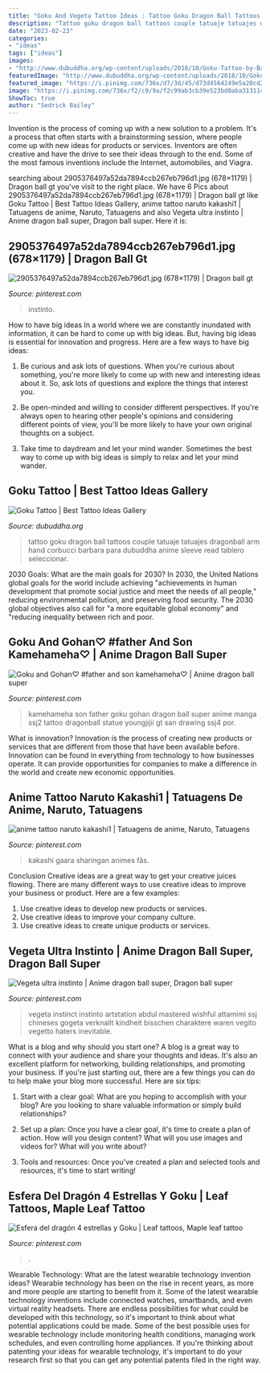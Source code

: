 ```yaml
---
title: "Goku And Vegeta Tattoo Ideas : Tattoo Goku Dragon Ball Tattoos Couple Tatuaje Tatuajes Dragonball Arm Hand Corbucci Barbara Para Dubuddha Anime Sleeve Read Tablero Seleccionar"
description: "Tattoo goku dragon ball tattoos couple tatuaje tatuajes dragonball arm hand corbucci barbara para dubuddha anime sleeve read tablero seleccionar"
date: "2023-02-23"
categories:
- "ideas"
tags: ["ideas"]
images:
- "http://www.dubuddha.org/wp-content/uploads/2018/10/Goku-Tattoo-by-Barbara-Corbucci-728x728.jpg"
featuredImage: "http://www.dubuddha.org/wp-content/uploads/2018/10/Goku-Tattoo-by-Barbara-Corbucci-728x728.jpg"
featured_image: "https://i.pinimg.com/736x/d7/3d/45/d73d4564249e5a20cd26ab8c7f60f49a.jpg"
image: "https://i.pinimg.com/736x/f2/c9/9a/f2c99ab3cb39e523bd0aba31311cf926--naruto-kakashi-gaara-tattoo.jpg"
ShowToc: true
author: "Sedrick Bailey"
---
```



Invention is the process of coming up with a new solution to a problem. It's a process that often starts with a brainstorming session, where people come up with new ideas for products or services. Inventors are often creative and have the drive to see their ideas through to the end. Some of the most famous inventions include the Internet, automobiles, and Viagra.

	

		
searching about 2905376497a52da7894ccb267eb796d1.jpg (678×1179) | Dragon ball gt you've visit to the right place. We have 6 Pics about 2905376497a52da7894ccb267eb796d1.jpg (678×1179) | Dragon ball gt like Goku Tattoo | Best Tattoo Ideas Gallery, anime tattoo naruto kakashi1 | Tatuagens de anime, Naruto, Tatuagens and also Vegeta ultra instinto | Anime dragon ball super, Dragon ball super. Here it is:
		
    
## 2905376497a52da7894ccb267eb796d1.jpg (678×1179) | Dragon Ball Gt

<img loading=lazy src="https://i.pinimg.com/736x/d7/3d/45/d73d4564249e5a20cd26ab8c7f60f49a.jpg" onerror="this.onerror=null;this.src='https://tse2.mm.bing.net/th?id=OIP.MIWq9EzE0GOhT_lkJviKbQHaM4&amp;pid=15.1';" alt="2905376497a52da7894ccb267eb796d1.jpg (678×1179) | Dragon ball gt">

_Source: pinterest.com_

>instinto. 

	

How to have big ideas
In a world where we are constantly inundated with information, it can be hard to come up with big ideas. But, having big ideas is essential for innovation and progress. Here are a few ways to have big ideas:
1) Be curious and ask lots of questions. When you're curious about something, you're more likely to come up with new and interesting ideas about it. So, ask lots of questions and explore the things that interest you.

2) Be open-minded and willing to consider different perspectives. If you're always open to hearing other people's opinions and considering different points of view, you'll be more likely to have your own original thoughts on a subject.

3) Take time to daydream and let your mind wander. Sometimes the best way to come up with big ideas is simply to relax and let your mind wander.

    
## Goku Tattoo | Best Tattoo Ideas Gallery

<img loading=lazy src="http://www.dubuddha.org/wp-content/uploads/2018/10/Goku-Tattoo-by-Barbara-Corbucci-728x728.jpg" onerror="this.onerror=null;this.src='https://tse3.mm.bing.net/th?id=OIP.c-hnuY1nkI4si5mDpThAgwHaHa&amp;pid=15.1';" alt="Goku Tattoo | Best Tattoo Ideas Gallery">

_Source: dubuddha.org_

>tattoo goku dragon ball tattoos couple tatuaje tatuajes dragonball arm hand corbucci barbara para dubuddha anime sleeve read tablero seleccionar. 

	

2030 Goals: What are the main goals for 2030?
In 2030, the United Nations global goals for the world include achieving "achievements in human development that promote social justice and meet the needs of all people," reducing environmental pollution, and preserving food security. The 2030 global objectives also call for "a more equitable global economy" and "reducing inequality between rich and poor.

    
## Goku And Gohan♡ #father And Son Kamehameha♡ | Anime Dragon Ball Super

<img loading=lazy src="https://i.pinimg.com/736x/9b/7d/57/9b7d57b39f4e9a5d5ac46d3b40f35fdc.jpg" onerror="this.onerror=null;this.src='https://tse3.mm.bing.net/th?id=OIP.ygaWsDWDlTDjFOfTUFMx8wHaKP&amp;pid=15.1';" alt="Goku and Gohan♡ #father and son kamehameha♡ | Anime dragon ball super">

_Source: pinterest.com_

>kamehameha son father goku gohan dragon ball super anime manga ssj2 tattoo dragonball statue youngjijii gt san drawing ssj4 por. 

	

What is innovation?
Innovation is the process of creating new products or services that are different from those that have been available before. Innovation can be found in everything from technology to how businesses operate. It can provide opportunities for companies to make a difference in the world and create new economic opportunities.

    
## Anime Tattoo Naruto Kakashi1 | Tatuagens De Anime, Naruto, Tatuagens

<img loading=lazy src="https://i.pinimg.com/736x/f2/c9/9a/f2c99ab3cb39e523bd0aba31311cf926--naruto-kakashi-gaara-tattoo.jpg" onerror="this.onerror=null;this.src='https://tse3.mm.bing.net/th?id=OIP.hOBHSABeqo8wNHkrHa89fQHaJ3&amp;pid=15.1';" alt="anime tattoo naruto kakashi1 | Tatuagens de anime, Naruto, Tatuagens">

_Source: pinterest.com_

>kakashi gaara sharingan animes fãs. 

	

Conclusion
Creative ideas are a great way to get your creative juices flowing. There are many different ways to use creative ideas to improve your business or product. Here are a few examples:
1. Use creative ideas to develop new products or services.
2. Use creative ideas to improve your company culture.
3. Use creative ideas to create unique products or services.

    
## Vegeta Ultra Instinto | Anime Dragon Ball Super, Dragon Ball Super

<img loading=lazy src="https://i.pinimg.com/736x/88/02/3c/88023ccf705279afdb8bc14a9bea2aba.jpg" onerror="this.onerror=null;this.src='https://tse2.mm.bing.net/th?id=OIP.xPf65faX9en28uDQHmF-jAHaKU&amp;pid=15.1';" alt="Vegeta ultra instinto | Anime dragon ball super, Dragon ball super">

_Source: pinterest.com_

>vegeta instinct instinto artstation abdul mastered wishful attamimi ssj chineses gogeta verknallt kindheit bisschen charaktere waren vegito vegetto haters inevitable. 

	

What is a blog and why should you start one?
A blog is a great way to connect with your audience and share your thoughts and ideas. It's also an excellent platform for networking, building relationships, and promoting your business. If you're just starting out, there are a few things you can do to help make your blog more successful. Here are six tips:
1. Start with a clear goal: What are you hoping to accomplish with your blog? Are you looking to share valuable information or simply build relationships?

2. Set up a plan: Once you have a clear goal, it's time to create a plan of action. How will you design content? What will you use images and videos for? What will you write about?

3. Tools and resources: Once you've created a plan and selected tools and resources, it's time to start writing!

    
## Esfera Del Dragón 4 Estrellas Y Goku | Leaf Tattoos, Maple Leaf Tattoo

<img loading=lazy src="https://i.pinimg.com/736x/fa/c6/36/fac636b9495d61e4f8cf00b432f9f57a.jpg" onerror="this.onerror=null;this.src='https://tse2.mm.bing.net/th?id=OIP.UnBIKBTNqMzJARpXUDq0XgHaNQ&amp;pid=15.1';" alt="Esfera del dragón 4 estrellas y Goku | Leaf tattoos, Maple leaf tattoo">

_Source: pinterest.com_

>. 

	

Wearable Technology: What are the latest wearable technology invention ideas?
Wearable technology has been on the rise in recent years, as more and more people are starting to benefit from it. Some of the latest wearable technology inventions include connected watches, smartbands, and even virtual reality headsets. There are endless possibilities for what could be developed with this technology, so it's important to think about what potential applications could be made. Some of the best possible uses for wearable technology include monitoring health conditions, managing work schedules, and even controlling home appliances. If you're thinking about patenting your ideas for wearable technology, it's important to do your research first so that you can get any potential patents filed in the right way.

